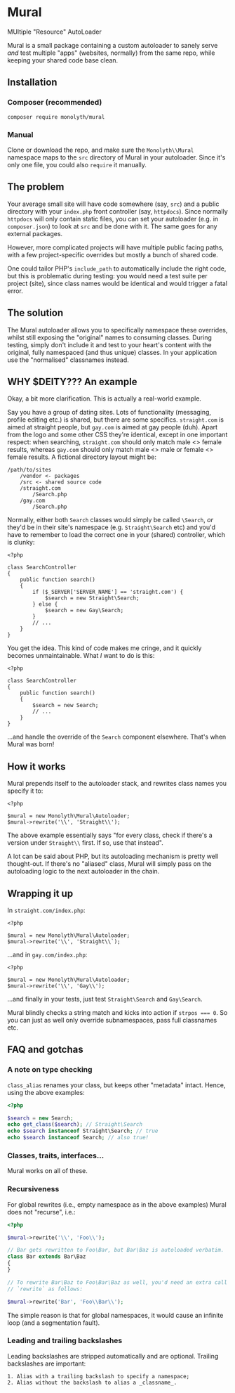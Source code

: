 # Mural
MUltiple "Resource" AutoLoader

Mural is a small package containing a custom autoloader to sanely serve _and_
test multiple "apps" (websites, normally) from the same repo, while keeping your
shared code base clean.

## Installation

### Composer (recommended)
```composer require monolyth/mural```

### Manual
Clone or download the repo, and make sure the `Monolyth\\Mural` namespace maps
to the `src` directory of Mural in your autoloader. Since it's only one file,
you could also `require` it manually.

## The problem
Your average small site will have code somewhere (say, `src`) and a public
directory with your `index.php` front controller (say, `httpdocs`). Since
normally `httpdocs` will only contain static files, you can set your autoloader
(e.g. in `composer.json`) to look at `src` and be done with it. The same goes
for any external packages.

However, more complicated projects will have multiple public facing paths, with
a few project-specific overrides but mostly a bunch of shared code.

One could tailor PHP's `include_path` to automatically include the right code,
but this is problematic during testing: you would need a test suite per project
(site), since class names would be identical and would trigger a fatal error.

## The solution
The Mural autoloader allows you to specifically namespace these overrides,
whilst still exposing the "original" names to consuming classes. During testing,
simply don't include it and test to your heart's content with the original,
fully namespaced (and thus unique) classes. In your application use the
"normalised" classnames instead.

## WHY $DEITY??? An example
Okay, a bit more clarification. This is actually a real-world example.

Say you have a group of dating sites. Lots of functionality (messaging,
profile editing etc.) is shared, but there are some specifics. `straight.com` is
aimed at straight people, but `gay.com` is aimed at gay people (duh). Apart from
the logo and some other CSS they're identical, except in one important respect:
when searching, `straight.com` should only match male <> female results, whereas
`gay.com` should only match male <> male or female <> female results. A
fictional directory layout might be:

```
/path/to/sites
    /vendor <- packages
    /src <- shared source code
    /straight.com
        /Search.php
    /gay.com
        /Search.php
```

Normally, either both `Search` classes would simply be called `\Search`, _or_
they'd be in their site's namespace (e.g. `Straight\Search` etc) and you'd have
to remember to load the correct one in your (shared) controller, which is
clunky:

```
<?php

class SearchController
{
    public function search()
    {
        if ($_SERVER['SERVER_NAME'] == 'straight.com') {
            $search = new Straight\Search;
        } else {
            $search = new Gay\Search;
        }
        // ...
    }
}

```

You get the idea. This kind of code makes me cringe, and it quickly becomes
unmaintainable. What *I* want to do is this:

```
<?php

class SearchController
{
    public function search()
    {
        $search = new Search;
        // ...
    }
}

```

...and handle the override of the `Search` component elsewhere. That's when
Mural was born!

## How it works
Mural prepends itself to the autoloader stack, and rewrites class names you
specify it to:

```
<?php

$mural = new Monolyth\Mural\Autoloader;
$mural->rewrite('\\', 'Straight\\');

```

The above example essentially says "for every class, check if there's a version
under `Straight\\` first. If so, use that instead".

A lot can be said about PHP, but its autoloading mechanism is pretty well
thought-out. If there's no "aliased" class, Mural will simply pass on the
autoloading logic to the next autoloader in the chain.

## Wrapping it up
In `straight.com/index.php`:

```
<?php

$mural = new Monolyth\Mural\Autoloader;
$mural->rewrite('\\', 'Straight\\`);

```

...and in `gay.com/index.php`:

```
<?php

$mural = new Monolyth\Mural\Autoloader;
$mural->rewrite('\\', 'Gay\\');

```

...and finally in your tests, just test `Straight\Search` and `Gay\Search`.

Mural blindly checks a string match and kicks into action if `strpos === 0`. So
you can just as well only override subnamespaces, pass full classnames etc.

## FAQ and gotchas

### A note on type checking
`class_alias` renames your class, but keeps other "metadata" intact. Hence,
using the above examples:

```php
<?php

$search = new Search;
echo get_class($search); // Straight\Search
echo $search instanceof Straight\Search; // true
echo $search instanceof Search; // also true!

```

### Classes, traits, interfaces...
Mural works on all of these.

### Recursiveness
For global rewrites (i.e., empty namespace as in the above examples) Mural does
not "recurse", i.e.:

```php
<?php

$mural->rewrite('\\', 'Foo\\');

// Bar gets rewritten to Foo\Bar, but Bar\Baz is autoloaded verbatim.
class Bar extends Bar\Baz
{
}

// To rewrite Bar\Baz to Foo\Bar\Baz as well, you'd need an extra call to
// `rewrite` as follows:

$mural->rewrite('Bar', 'Foo\\Bar\\');

```

The simple reason is that for global namespaces, it would cause an infinite
loop (and a segmentation fault).

### Leading and trailing backslashes
Leading backslashes are stripped automatically and are optional. Trailing
backslashes are important:

    1. Alias with a trailing backslash to specify a namespace;
    2. Alias without the backslash to alias a _classname_.

